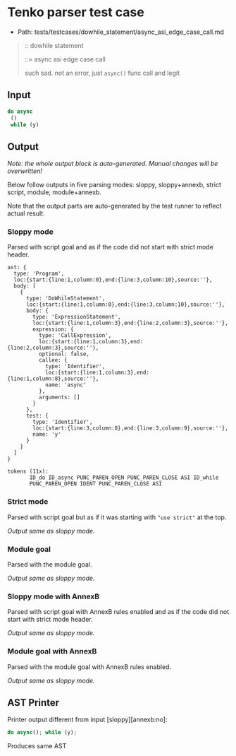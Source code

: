 # Tenko parser test case

- Path: tests/testcases/dowhile_statement/async_asi_edge_case_call.md

> :: dowhile statement
>
> ::> async asi edge case call
>
> such sad. not an error, just `async()` func call and legit

## Input

`````js
do async 
 () 
 while (y)
`````

## Output

_Note: the whole output block is auto-generated. Manual changes will be overwritten!_

Below follow outputs in five parsing modes: sloppy, sloppy+annexb, strict script, module, module+annexb.

Note that the output parts are auto-generated by the test runner to reflect actual result.

### Sloppy mode

Parsed with script goal and as if the code did not start with strict mode header.

`````
ast: {
  type: 'Program',
  loc:{start:{line:1,column:0},end:{line:3,column:10},source:''},
  body: [
    {
      type: 'DoWhileStatement',
      loc:{start:{line:1,column:0},end:{line:3,column:10},source:''},
      body: {
        type: 'ExpressionStatement',
        loc:{start:{line:1,column:3},end:{line:2,column:3},source:''},
        expression: {
          type: 'CallExpression',
          loc:{start:{line:1,column:3},end:{line:2,column:3},source:''},
          optional: false,
          callee: {
            type: 'Identifier',
            loc:{start:{line:1,column:3},end:{line:1,column:8},source:''},
            name: 'async'
          },
          arguments: []
        }
      },
      test: {
        type: 'Identifier',
        loc:{start:{line:3,column:8},end:{line:3,column:9},source:''},
        name: 'y'
      }
    }
  ]
}

tokens (11x):
       ID_do ID_async PUNC_PAREN_OPEN PUNC_PAREN_CLOSE ASI ID_while
       PUNC_PAREN_OPEN IDENT PUNC_PAREN_CLOSE ASI
`````

### Strict mode

Parsed with script goal but as if it was starting with `"use strict"` at the top.

_Output same as sloppy mode._

### Module goal

Parsed with the module goal.

_Output same as sloppy mode._

### Sloppy mode with AnnexB

Parsed with script goal with AnnexB rules enabled and as if the code did not start with strict mode header.

_Output same as sloppy mode._

### Module goal with AnnexB

Parsed with the module goal with AnnexB rules enabled.

_Output same as sloppy mode._

## AST Printer

Printer output different from input [sloppy][annexb:no]:

````js
do async(); while (y);
````

Produces same AST
